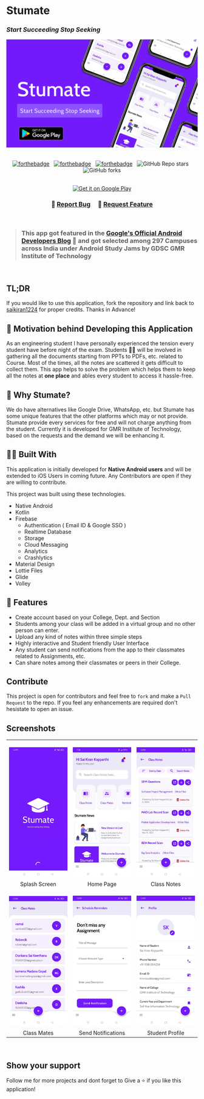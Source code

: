 <h1 >Stumate</h1> 
<h3><i>Start Succeeding Stop Seeking</i></h3>

<div align="center">
  <img alt="Stumate App" src=".\app\src\main\res\drawable\stumate_github.png" />
</div>

<br/>

<center>

[![forthebadge](https://forthebadge.com/images/badges/built-with-love.svg)](https://forthebadge.com) &nbsp;
[![forthebadge](https://forthebadge.com/images/badges/open-source.svg)](https://forthebadge.com) &nbsp;
[![forthebadge](https://forthebadge.com/images/badges/built-for-android.svg)](https://forthebadge.com) &nbsp;
![GitHub Repo stars](https://img.shields.io/github/stars/saikiran1224/Stumate?color=red&logo=github&style=for-the-badge) &nbsp;
![GitHub forks](https://img.shields.io/github/forks/saikiran1224/Stumate?color=red&logo=github&style=for-the-badge) 
<br/><br/>
</center>


<div align="center">
<a href='https://play.google.com/store/apps/details?id=com.umang.stumate&pcampaignid=pcampaignidMKT-Other-global-all-co-prtnr-py-PartBadge-Mar2515-1'><img alt='Get it on Google Play' src='https://play.google.com/intl/en_us/badges/static/images/badges/en_badge_web_generic.png' width="35%"></a>

</div>


<h3 align="center">
    🔹
    <a href="https://github.com/saikiran1224/Stumate/issues">Report Bug</a> &nbsp; &nbsp;
    🔹
    <a href="https://github.com/saikiran1224/Stumate/issues">Request Feature</a>
</h3>

<br/>

>  <h3>This app got featured in the <a href="https://android-developers.googleblog.com/2021/04/google-developer-student-clubs-in-india.html">Google's Official Android Developers Blog</a>  🎉 and 
> got selected among 297 Campuses across India under Android Study Jams by GDSC GMR Institute of Technology</h3>

<br />

## TL;DR
If you would like to use this application, fork the repository and link back to [saikiran1224](https://github.com/saikiran1224) for proper credits. Thanks in Advance! 


## 🧠 Motivation behind Developing this Application

As an engineering student I have personally experienced the tension every student have before night of the exam. Students 👨‍💻 will be involved in gathering all the documents starting from PPTs to PDFs, etc. related to Course. Most of the times, all the notes are scattered it gets difficult to collect them. This app helps to solve the problem which helps them to keep all the notes at **one place** and ables every student to access it hassle-free.


## 🧐 Why Stumate?

We do have alternatives like Google Drive, WhatsApp, etc. but Stumate has some unique features that the other platforms which may or not provide. Stumate provide every services for free and will not charge anything from the student. Currently it is developed for GMR Institute of Technology, based on the requests and the demand we will be enhancing it. 


## 👷🏼 Built With 

This application is initially developed for **Native Android users** and will be extended to iOS Users in coming future. Any Contributors are open if they are willing to contribute. <br/>

This project was built using these technologies.

- Native Android
- Kotlin
- Firebase
   - Authentication ( Email ID & Google SSO )
   - Realtime Database
   - Storage
   - Cloud Messaging
   - Analytics
   - Crashlytics
- Material Design 
- Lottie Files
- Glide
- Volley


## 🤩 Features

- Create account based on your College, Dept. and Section
- Students among your class will be added in a virtual group and no other person can enter.
- Upload any kind of notes within three simple steps
- Highly interactive and Student friendly User Interface 
- Any student can send notifications from the app to their classmates related to Assignments, etc.
- Can share notes among their classmates or peers in their College.


## Contribute

This project is open for contributors and feel free to `fork` and make a `Pull Request` to the repo. If you feel any enhancements are required don't hesistate to open an issue.


## Screenshots 

<table>
 
 <tr>
   <td width="33.3%">&nbsp;<img src="./readme_assets/1.jpg" alt="Splash Screen"></td>
   <td width="33.33%">&nbsp;<img src="./readme_assets/2.jpg" alt="Splash Screen"></td>
   <td width="33.33%">&nbsp;<img src="./readme_assets/3.jpg" alt="Splash Screen"></td>
 </tr>
 <tr>
   <td align="center">Splash Screen</td>
   <td align="center">Home Page</td>
   <td align="center">Class Notes</td>
 </tr>
 
 <tr>
   <td width="33.3%">&nbsp;<img src="./readme_assets/4.jpg" alt="Splash Screen"></td>
   <td width="33.33%">&nbsp;<img src="./readme_assets/5.jpg" alt="Splash Screen"></td>
   <td width="33.33%">&nbsp;<img src="./readme_assets/6.jpg" alt="Splash Screen"></td>
 </tr>
 <tr>
   <td align="center">Class Mates</td>
   <td align="center">Send Notifications</td>
   <td align="center">Student Profile</td>
 </tr>
  
</table>

<br/>

## Show your support 

Follow me for more projects and dont forget to Give a ⭐ if you like this application!
